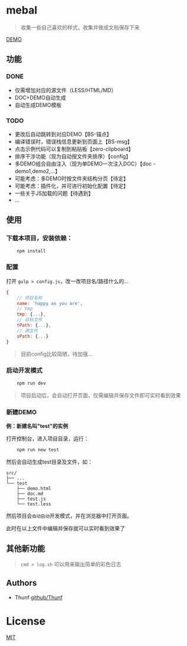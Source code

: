 # mebal

> 收集一些自己喜欢的样式，收集并做成文档保存下来

[DEMO](http://thunf.github.io/mebal)

## 功能

### DONE

- 仅需增加对应的源文件（LESS/HTML/MD）
- DOC+DEMO自动生成
- 自动生成DEMO模板

### TODO

- 更改后自动跳转到对应DEMO【BS-锚点】
- 编译错误时，错误栈信息更新到页面上【BS-msg】
- 点击示例代码可以复制到粘贴板【zero-clipboard】
- 排序干涉功能（现为自动按文件夹排序）【config】
- 多DEMO组合自由注入（现为单DEMO一次注入DOC）【doc - demo1,demo2,...】
- 可能考虑：多DEMO时按文件夹结构分页【待定】
- 可能考虑：插件化，并可进行初始化配置【待定】
- 一些关于JS加载的问题【待遇到】
- ...

## 使用

### 下载本项目，安装依赖：

```sh
	npm install
```

### 配置

打开 `gulp > config.js`，改一改项目名/路径什么的...

```js
{
    // 项目名称
    name: 'happy as you are',
    // tmp
    tmp: {...},
    // 目标文件
    tPath: {...},
    // 源文件
    sPath: {...}
}
```

> 目前config比较简陋，待加强...

### 启动开发模式

```sh
	npm run dev
```

> 项目启动后，会自动打开页面，仅需编辑并保存文件即可实时看到效果


### 新建DEMO

**例：新建名叫"test"的实例**

打开控制台，进入项目目录，运行：

```sh
	npm run new test
```

然后会自动生成test目录及文件，如：

```
src/
├── ...
└── test
    ├── demo.html
    ├── doc.md
    ├── test.js
    └── test.less
```

然后项目会`自动启动`开发模式，并在浏览器中打开页面。

此时在以上文件中编辑并保存就可以实时看到效果了


## 其他新功能

> `cmd > log.sh` 可以用来输出简单的彩色日志


## Authors

- Thunf [github/Thunf](https://github.com/Thunf)


# License

[MIT](https://github.com/jonschlinkert/remarkable/blob/master/LICENSE)





